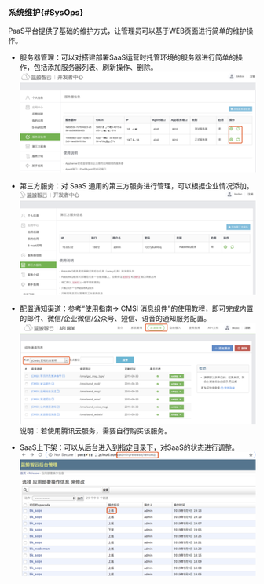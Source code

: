 ### 系统维护{#SysOps}
PaaS平台提供了基础的维护方式，让管理员可以基于WEB页面进行简单的维护操作。

- 服务器管理：可以对搭建部署SaaS运营时托管环境的服务器进行简单的操作，包括添加服务器列表、刷新操作、删除。
![](../../assets/fuwuqiinfo.png)

- 第三方服务：对 SaaS 通用的第三方服务进行管理，可以根据企业情况添加。
![](../../assets/disanfangfuwu.png)

- 配置通知渠道：参考“使用指南-> CMSI 消息组件”的使用教程，即可完成内置的邮件、微信/企业微信/公众号、短信、语音的通知服务配置。
![](../../assets/tongzhi.png)
说明：若使用腾讯云服务，需要自行购买该服务。

- SaaS上下架：可以从后台进入到指定目录下，对SaaS的状态进行调整。
![](../../assets/saashoutai.png)
